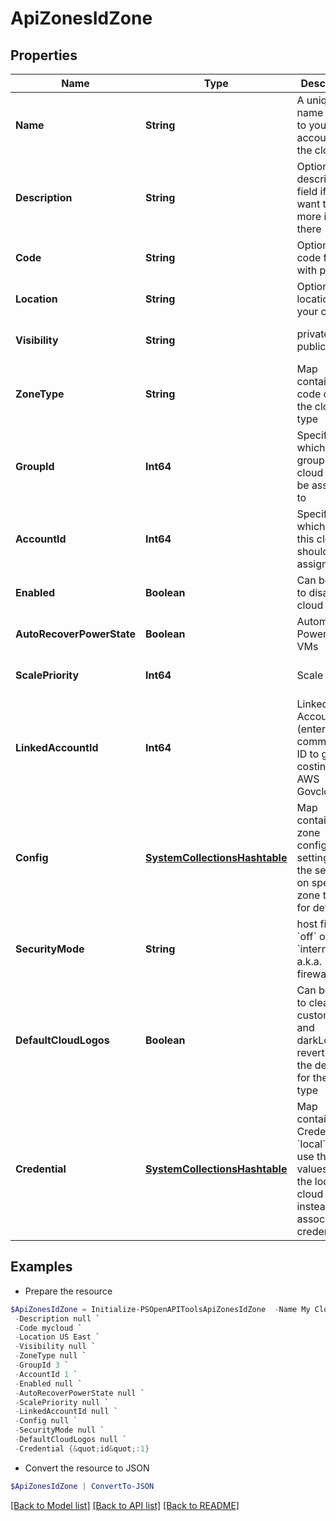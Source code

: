 # ApiZonesIdZone
## Properties

Name | Type | Description | Notes
------------ | ------------- | ------------- | -------------
**Name** | **String** | A unique name scoped to your account for the cloud | 
**Description** | **String** | Optional description field if you want to put more info there | [optional] 
**Code** | **String** | Optional code for use with policies | [optional] 
**Location** | **String** | Optional location for your cloud | [optional] 
**Visibility** | **String** | private or public | [optional] [default to "private"]
**ZoneType** | **String** | Map containing code or id of the cloud type | [default to "standard"]
**GroupId** | **Int64** | Specifies which Server group this cloud should be assigned to | 
**AccountId** | **Int64** | Specifies which Tenant this cloud should be assigned to | [optional] 
**Enabled** | **Boolean** | Can be used to disable the cloud | [optional] [default to $true]
**AutoRecoverPowerState** | **Boolean** | Automatically Power on VMs | [optional] [default to $false]
**ScalePriority** | **Int64** | Scale Priority | [optional] [default to 1]
**LinkedAccountId** | **Int64** | Linked Account ID (enter commercial ID to get costing for AWS Govcloud) | [optional] 
**Config** | [**SystemCollectionsHashtable**](.md) | Map containing zone configuration settings. See the section on specific zone types for details. | [optional] 
**SecurityMode** | **String** | host firewall. &#x60;off&#x60; or &#x60;internal&#x60;. a.k.a. &quot;&quot;local firewall&quot;&quot; | [optional] [default to "off"]
**DefaultCloudLogos** | **Boolean** | Can be used to clear any custom logo and darkLogo, reverting to the defaults for the cloud type | [optional] 
**Credential** | [**SystemCollectionsHashtable**](.md) | Map containing Credential ID. &#x60;local&#x60; means use the values set in the local cloud config instead of associating a credential. | 

## Examples

- Prepare the resource
```powershell
$ApiZonesIdZone = Initialize-PSOpenAPIToolsApiZonesIdZone  -Name My Cloud `
 -Description null `
 -Code mycloud `
 -Location US East `
 -Visibility null `
 -ZoneType null `
 -GroupId 3 `
 -AccountId 1 `
 -Enabled null `
 -AutoRecoverPowerState null `
 -ScalePriority null `
 -LinkedAccountId null `
 -Config null `
 -SecurityMode null `
 -DefaultCloudLogos null `
 -Credential {&quot;id&quot;:1}
```

- Convert the resource to JSON
```powershell
$ApiZonesIdZone | ConvertTo-JSON
```

[[Back to Model list]](../README.md#documentation-for-models) [[Back to API list]](../README.md#documentation-for-api-endpoints) [[Back to README]](../README.md)


